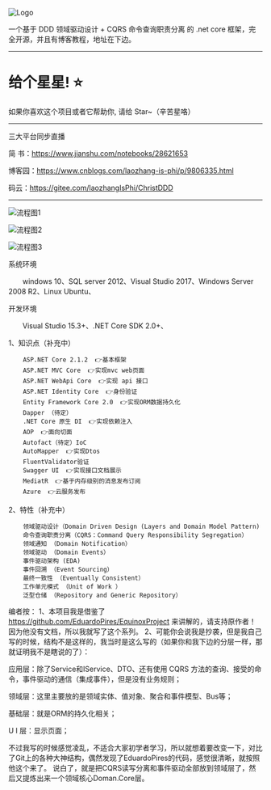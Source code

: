 
![Logo](https://github.com/anjoy8/ChristDDD/blob/master/Christ3D.UI.Web/wwwroot/images/logoddd.png)

一个基于 DDD 领域驱动设计 + CQRS 命令查询职责分离 的 .net core 框架，完全开源，并且有博客教程，地址在下边。


*********************************************************


# 给个星星! ⭐️
如果你喜欢这个项目或者它帮助你, 请给 Star~（辛苦星咯）

**********************
三大平台同步直播

简  书：https://www.jianshu.com/notebooks/28621653

博客园：https://www.cnblogs.com/laozhang-is-phi/p/9806335.html

 
 码云：https://gitee.com/laozhangIsPhi/ChristDDD

****************************************************************
![流程图1](https://github.com/anjoy8/ChristDDD/blob/master/Christ3D.UI.Web/wwwroot/images/1468246-20181122182320361-566237541.png)

![流程图2](https://github.com/anjoy8/ChristDDD/blob/master/Christ3D.UI.Web/wwwroot/images/WeChat%20Image_20181203111601.png)

![流程图3](https://github.com/anjoy8/ChristDDD/blob/master/Christ3D.UI.Web/wwwroot/images/WeChat%20Image_20181203111555.png)




系统环境

　　windows 10、SQL server 2012、Visual Studio 2017、Windows Server 2008 R2、Linux Ubuntu、

开发环境

　　Visual Studio 15.3+、.NET Core SDK 2.0+、
  
  
1、知识点（补充中）
  
        ASP.NET Core 2.1.2  👉基本框架
        ASP.NET MVC Core  👉实现mvc web页面
        ASP.NET WebApi Core  👉实现 api 接口
        ASP.NET Identity Core  👉身份验证
        Entity Framework Core 2.0  👉实现ORM数据持久化
        Dapper （待定）
        .NET Core 原生 DI  👉实现依赖注入
        AOP  👉面向切面
        Autofact（待定）IoC
        AutoMapper  👉实现Dtos
        FluentValidator验证
        Swagger UI  👉实现接口文档展示
        MediatR  👉基于内存级别的消息发布订阅
        Azure  👉云服务发布
 

2、特性（补充中）

        领域驱动设计（Domain Driven Design (Layers and Domain Model Pattern)
        命令查询职责分离（CQRS：Command Query Responsibility Segregation）
        领域通知 （Domain Notification）
        领域驱动 （Domain Events）
        事件驱动架构 (EDA)
        事件回溯 （Event Sourcing）
        最终一致性 （Eventually Consistent）
        工作单元模式 （Unit of Work ）
        泛型仓储 （Repository and Generic Repository）


编者按：
1、本项目我是借鉴了 https://github.com/EduardoPires/EquinoxProject 来讲解的，请支持原作者！因为他没有文档，所以我就写了这个系列。
2、可能你会说我是抄袭，但是我自己写的时候，结构不是这样的，我当时是这么写的（如果你和我下边的分层一样，那就证明我不是瞎说的了）：

应用层：除了Service和IService、DTO、还有使用 CQRS 方法的查询、接受的命令，事件驱动的通信（集成事件），但是没有业务规则；

领域层：这里主要放的是领域实体、值对象、聚合和事件模型、Bus等；

基础层：就是ORM的持久化相关；

U  I 层：显示页面；

不过我写的时候感觉凌乱，不适合大家初学者学习，所以就想着要改变一下，对比了Git上的各种大神结构，偶然发现了EduardoPires的代码，感觉很清晰，就按照他这个来了。 说白了，就是把CQRS读写分离和事件驱动全部放到领域层了，然后又提炼出来一个领域核心Doman.Core层。
